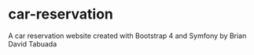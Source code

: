 # car-reservation
A car reservation website created with Bootstrap 4 and Symfony
by Brian David Tabuada
